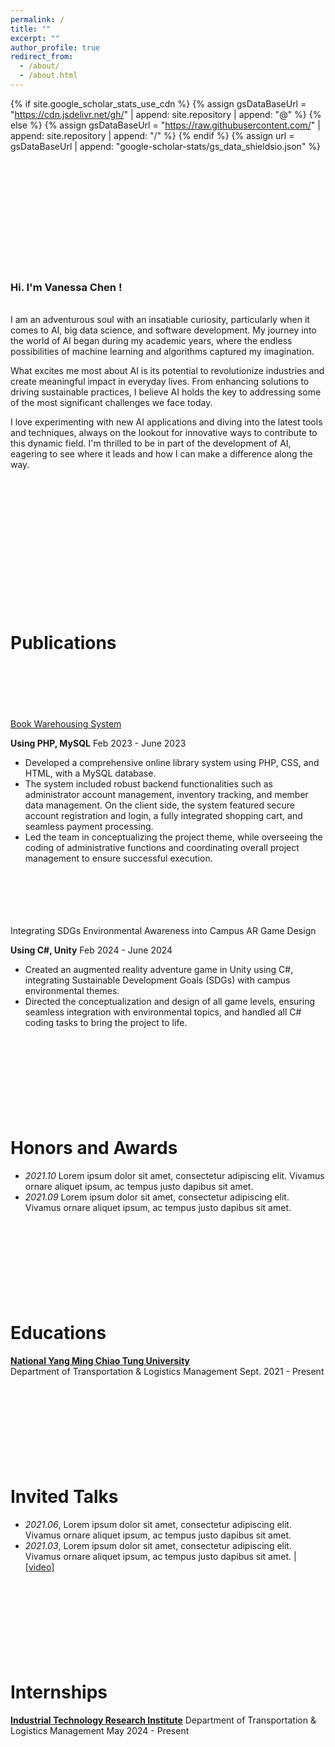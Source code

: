 ```yaml
---
permalink: /
title: ""
excerpt: ""
author_profile: true
redirect_from: 
  - /about/
  - /about.html
---
```


{% if site.google_scholar_stats_use_cdn %}
{% assign gsDataBaseUrl = "https://cdn.jsdelivr.net/gh/" | append: site.repository | append: "@" %}
{% else %}
{% assign gsDataBaseUrl = "https://raw.githubusercontent.com/" | append: site.repository | append: "/" %}
{% endif %}
{% assign url = gsDataBaseUrl | append: "google-scholar-stats/gs_data_shieldsio.json" %}

<span class='anchor' id='about-me'></span>

<br /><br /><br />
<br /><br /><br />
<br /><br /><br />
<br />
<h3> Hi. I'm Vanessa Chen ! </h3><br />
I am an adventurous soul with an insatiable curiosity, particularly when it comes to AI, big data science, and software development. My journey into the world of AI began during my academic years, where the endless possibilities of machine learning and algorithms captured my imagination.<br />

What excites me most about AI is its potential to revolutionize industries and create meaningful impact in everyday lives. From enhancing solutions to driving sustainable practices, I believe AI holds the key to addressing some of the most significant challenges we face today.<br />

I love experimenting with new AI applications and diving into the latest tools and techniques, always on the lookout for innovative ways to contribute to this dynamic field. I'm thrilled to be in part of the development of AI, eagering to see where it leads and how I can make a difference along the way. 
<br /><br /><br />
<br /><br /><br />
<br /><br /><br />
<br /><br /><br />
<br /><br />

# Publications 
<br /><br /><br />
<br /><br />
[Book Warehousing System]((https://github.com/chenyzzn/BookWarehousingSystem))

**Using PHP, MySQL**
Feb 2023 - June 2023
- Developed a comprehensive online library system using PHP, CSS, and HTML, with a MySQL database.
- The system included robust backend functionalities such as administrator account management, inventory tracking, and member data management. On the client side, the system featured secure account registration and login, a fully integrated shopping cart, and seamless payment processing.
- Led the team in conceptualizing the project theme, while overseeing the coding of administrative functions and coordinating overall project management to ensure successful execution.

<br /><br /><br />
<br /><br />
Integrating SDGs Environmental Awareness into Campus AR Game Design

**Using C#, Unity**
Feb 2024 - June 2024
- Created an augmented reality adventure game in Unity using C\#, integrating Sustainable Development Goals (SDGs) with campus environmental themes.
- Directed the conceptualization and design of all game levels, ensuring seamless integration with environmental topics, and handled all C\# coding tasks to bring the project to life.
<br /><br /><br />
<br /><br /><br />
<br /><br /><br />

# Honors and Awards
- *2021.10* Lorem ipsum dolor sit amet, consectetur adipiscing elit. Vivamus ornare aliquet ipsum, ac tempus justo dapibus sit amet. 
- *2021.09* Lorem ipsum dolor sit amet, consectetur adipiscing elit. Vivamus ornare aliquet ipsum, ac tempus justo dapibus sit amet. 
<br /><br /><br />
<br /><br /><br />
<br /><br /><br />

# Educations
<a href="https://tlm.nycu.edu.tw/en/"> **National Yang Ming Chiao Tung University**</a> <br />
Department of Transportation & Logistics Management Sept.                2021 - Present 
<br /><br /><br />
<br /><br /><br />
<br /><br /><br />

# Invited Talks
- *2021.06*, Lorem ipsum dolor sit amet, consectetur adipiscing elit. Vivamus ornare aliquet ipsum, ac tempus justo dapibus sit amet. 
- *2021.03*, Lorem ipsum dolor sit amet, consectetur adipiscing elit. Vivamus ornare aliquet ipsum, ac tempus justo dapibus sit amet.  \| [\[video\]](https://github.com/)
<br /><br /><br />
<br /><br /><br />
<br /><br /><br />

# Internships
<a href="https://www.itri.org.tw/english/"> **Industrial Technology Research Institute**</a>  Department of Transportation & Logistics Management
May 2024 - Present 
